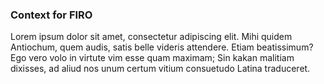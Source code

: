 ### Context for FIRO

Lorem ipsum dolor sit amet, consectetur adipiscing elit. Mihi quidem Antiochum, quem audis, satis belle videris attendere. Etiam beatissimum? Ego vero volo in virtute vim esse quam maximam; Sin kakan malitiam dixisses, ad aliud nos unum certum vitium consuetudo Latina traduceret.

